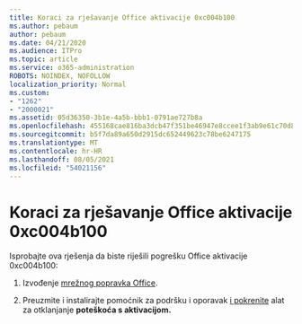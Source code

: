 ```yaml
---
title: Koraci za rješavanje Office aktivacije 0xc004b100
ms.author: pebaum
author: pebaum
ms.date: 04/21/2020
ms.audience: ITPro
ms.topic: article
ms.service: o365-administration
ROBOTS: NOINDEX, NOFOLLOW
localization_priority: Normal
ms.custom:
- "1262"
- "2000021"
ms.assetid: 05d36350-3b1e-4a5b-bbb1-0791ae727b8a
ms.openlocfilehash: 455168cae816ba3dcb47f351be46947e8ccee1f3ab9e61c70d82d49e5279ef85
ms.sourcegitcommit: b5f7da89a650d2915dc652449623c78be6247175
ms.translationtype: MT
ms.contentlocale: hr-HR
ms.lasthandoff: 08/05/2021
ms.locfileid: "54021156"
---
```

# <a name="steps-to-resolve-office-activation-error-0xc004b100"></a>Koraci za rješavanje Office aktivacije 0xc004b100

Isprobajte ova rješenja da biste riješili pogrešku Office aktivacije 0xc004b100:
  
1. Izvođenje [mrežnog popravka Office](https://support.office.com/article/7821d4b6-7c1d-4205-aa0e-a6b40c5bb88b).

2. Preuzmite i instalirajte pomoćnik za podršku i oporavak [i pokrenite](https://aka.ms/SARA-OfficeActivation-Alchemy) alat za otklanjanje **poteškoća s aktivacijom.**
